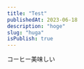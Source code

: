 ```yaml
---
title: "Test"
publishedAt: 2023-06-18
description: "hoge"
slug: "huga"
isPublish: true
---
```


コーヒー美味しい